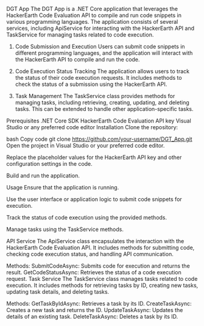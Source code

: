 DGT App
The DGT App is a .NET Core application that leverages the HackerEarth Code Evaluation API to compile and run code snippets in various programming languages. The application consists of several services, including ApiService for interacting with the HackerEarth API and TaskService for managing tasks related to code execution.


1. Code Submission and Execution
Users can submit code snippets in different programming languages, and the application will interact with the HackerEarth API to compile and run the code.

2. Code Execution Status Tracking
The application allows users to track the status of their code execution requests. It includes methods to check the status of a submission using the HackerEarth API.

3. Task Management
The TaskService class provides methods for managing tasks, including retrieving, creating, updating, and deleting tasks. This can be extended to handle other application-specific tasks.

Prerequisites
.NET Core SDK
HackerEarth Code Evaluation API key
Visual Studio or any preferred code editor
Installation
Clone the repository:

bash
Copy code
git clone https://github.com/your-username/DGT_App.git
Open the project in Visual Studio or your preferred code editor.

Replace the placeholder values for the HackerEarth API key and other configuration settings in the code.

Build and run the application.

Usage
Ensure that the application is running.

Use the user interface or application logic to submit code snippets for execution.

Track the status of code execution using the provided methods.

Manage tasks using the TaskService methods.

API Service
The ApiService class encapsulates the interaction with the HackerEarth Code Evaluation API. It includes methods for submitting code, checking code execution status, and handling API communication.

Methods:
SubmitCodeAsync: Submits code for execution and returns the result.
GetCodeStatusAsync: Retrieves the status of a code execution request.
Task Service
The TaskService class manages tasks related to code execution. It includes methods for retrieving tasks by ID, creating new tasks, updating task details, and deleting tasks.

Methods:
GetTaskByIdAsync: Retrieves a task by its ID.
CreateTaskAsync: Creates a new task and returns the ID.
UpdateTaskAsync: Updates the details of an existing task.
DeleteTaskAsync: Deletes a task by its ID.
